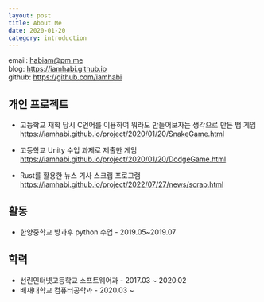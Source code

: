 ```yaml
---
layout: post
title: About Me
date: 2020-01-20
category: introduction
---
```



email: [habiam@pm.me](mailto:habiam@m.me)  
blog: <https://iamhabi.github.io>  
github: <https://github.com/iamhabi>  

## 개인 프로젝트
- 고등학교 재학 당시 C언어를 이용하여 뭐라도 만들어보자는 생각으로 만든 뱀 게임  
<https://iamhabi.github.io/project/2020/01/20/SnakeGame.html>  

- 고등학교 Unity 수업 과제로 제출한 게임  
<https://iamhabi.github.io/project/2020/01/20/DodgeGame.html>  

- Rust를 활용한 뉴스 기사 스크랩 프로그램  
<https://iamhabi.github.io/project/2022/07/27/news/scrap.html>

## 활동
- 한양중학교 방과후 python 수업 - 2019.05~2019.07

## 학력
- 선린인터넷고등학교 소프트웨어과 - 2017.03 ~ 2020.02
- 배재대학교 컴퓨터공학과 - 2020.03 ~  